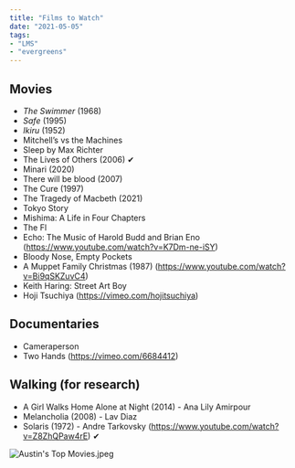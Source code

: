 ```yaml
---
title: "Films to Watch"
date: "2021-05-05"
tags:
- "LMS"
- "evergreens"
---
```


## Movies

- *The Swimmer* (1968)
- *Safe* (1995)
- *Ikiru* (1952)
- Mitchell’s vs the Machines
- Sleep by Max Richter
- The Lives of Others (2006) ✔
- Minari (2020)
- There will be blood (2007)
- The Cure (1997)
- The Tragedy of Macbeth (2021)
- Tokyo Story
- Mishima: A Life in Four Chapters
- The Fl
- Echo: The Music of Harold Budd and Brian Eno (https://www.youtube.com/watch?v=K7Dm-ne-iSY)
- Bloody Nose, Empty Pockets
- A Muppet Family Christmas (1987) (https://www.youtube.com/watch?v=Bi9qSKZuvC4)
- Keith Haring: Street Art Boy
- Hoji Tsuchiya (https://vimeo.com/hojitsuchiya)

## Documentaries

- Cameraperson
- Two Hands (https://vimeo.com/6684412)

## Walking (for research)

- A Girl Walks Home Alone at Night (2014) - Ana Lily Amirpour
- Melancholia (2008) - Lav Diaz
- Solaris (1972) - Andre Tarkovsky (https://www.youtube.com/watch?v=Z8ZhQPaw4rE) ✔

![Austin's Top Movies.jpeg](https://res.craft.do/user/full/63534923-d6b9-bddc-93d1-c854ccf112a8/doc/DE4D364A-DDD5-4CE0-A5C8-09481077C7D4/036BD94F-48EF-4DC0-9168-0DB8900E7DCB_2/Austins%20Top%20Movies.jpeg)